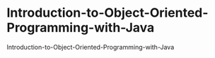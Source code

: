 # Introduction-to-Object-Oriented-Programming-with-Java
Introduction-to-Object-Oriented-Programming-with-Java
